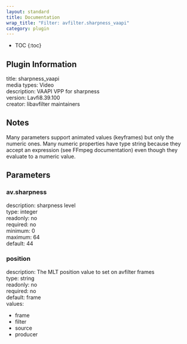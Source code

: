 ```yaml
---
layout: standard
title: Documentation
wrap_title: "Filter: avfilter.sharpness_vaapi"
category: plugin
---
```

* TOC
{:toc}

## Plugin Information

title: sharpness_vaapi  
media types:
Video  
description: VAAPI VPP for sharpness  
version: Lavfi8.39.100  
creator: libavfilter maintainers  

## Notes

Many parameters support animated values (keyframes) but only the numeric ones. Many numeric properties have type string because they accept an expression (see FFmpeg documentation) even though they evaluate to a numeric value.

## Parameters

### av.sharpness

  
description:
sharpness level  
type: integer  
readonly: no  
required: no  
minimum: 0  
maximum: 64  
default: 44  

### position

  
description:
The MLT position value to set on avfilter frames  
type: string  
readonly: no  
required: no  
default: frame  
values:  

* frame
* filter
* source
* producer

